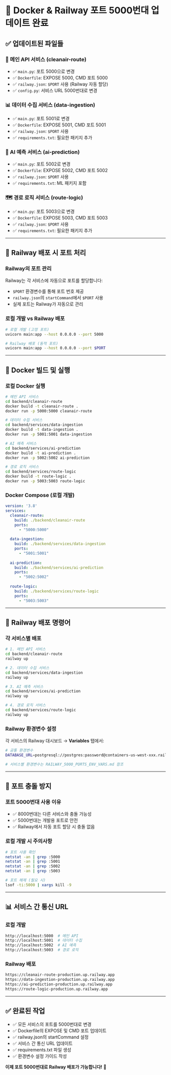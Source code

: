 # 🐳 Docker & Railway 포트 5000번대 업데이트 완료

## ✅ **업데이트된 파일들**

### **🏢 메인 API 서비스 (cleanair-route)**
- ✅ `main.py`: 포트 5000으로 변경
- ✅ `Dockerfile`: EXPOSE 5000, CMD 포트 5000
- ✅ `railway.json`: `$PORT` 사용 (Railway 자동 할당)
- ✅ `config.py`: 서비스 URL 5000번대로 변경

### **📊 데이터 수집 서비스 (data-ingestion)**
- ✅ `main.py`: 포트 5001로 변경
- ✅ `Dockerfile`: EXPOSE 5001, CMD 포트 5001
- ✅ `railway.json`: `$PORT` 사용
- ✅ `requirements.txt`: 필요한 패키지 추가

### **🤖 AI 예측 서비스 (ai-prediction)**
- ✅ `main.py`: 포트 5002로 변경
- ✅ `Dockerfile`: EXPOSE 5002, CMD 포트 5002
- ✅ `railway.json`: `$PORT` 사용
- ✅ `requirements.txt`: ML 패키지 포함

### **🗺️ 경로 로직 서비스 (route-logic)**
- ✅ `main.py`: 포트 5003으로 변경
- ✅ `Dockerfile`: EXPOSE 5003, CMD 포트 5003
- ✅ `railway.json`: `$PORT` 사용
- ✅ `requirements.txt`: 필요한 패키지 추가

---

## 🚂 **Railway 배포 시 포트 처리**

### **Railway의 포트 관리**
Railway는 각 서비스에 자동으로 포트를 할당합니다:
- `$PORT` 환경변수를 통해 포트 번호 제공
- `railway.json`의 `startCommand`에서 `$PORT` 사용
- 실제 포트는 Railway가 자동으로 관리

### **로컬 개발 vs Railway 배포**
```bash
# 로컬 개발 (고정 포트)
uvicorn main:app --host 0.0.0.0 --port 5000

# Railway 배포 (동적 포트)
uvicorn main:app --host 0.0.0.0 --port $PORT
```

---

## 🐳 **Docker 빌드 및 실행**

### **로컬 Docker 실행**
```bash
# 메인 API 서비스
cd backend/cleanair-route
docker build -t cleanair-route .
docker run -p 5000:5000 cleanair-route

# 데이터 수집 서비스
cd backend/services/data-ingestion
docker build -t data-ingestion .
docker run -p 5001:5001 data-ingestion

# AI 예측 서비스
cd backend/services/ai-prediction
docker build -t ai-prediction .
docker run -p 5002:5002 ai-prediction

# 경로 로직 서비스
cd backend/services/route-logic
docker build -t route-logic .
docker run -p 5003:5003 route-logic
```

### **Docker Compose (로컬 개발)**
```yaml
version: '3.8'
services:
  cleanair-route:
    build: ./backend/cleanair-route
    ports:
      - "5000:5000"
  
  data-ingestion:
    build: ./backend/services/data-ingestion
    ports:
      - "5001:5001"
  
  ai-prediction:
    build: ./backend/services/ai-prediction
    ports:
      - "5002:5002"
  
  route-logic:
    build: ./backend/services/route-logic
    ports:
      - "5003:5003"
```

---

## 🚀 **Railway 배포 명령어**

### **각 서비스별 배포**
```bash
# 1. 메인 API 서비스
cd backend/cleanair-route
railway up

# 2. 데이터 수집 서비스
cd backend/services/data-ingestion
railway up

# 3. AI 예측 서비스
cd backend/services/ai-prediction
railway up

# 4. 경로 로직 서비스
cd backend/services/route-logic
railway up
```

### **Railway 환경변수 설정**
각 서비스의 Railway 대시보드 → **Variables** 탭에서:
```bash
# 공통 환경변수
DATABASE_URL=postgresql://postgres:password@containers-us-west-xxx.railway.app:5432/railway

# 서비스별 환경변수는 RAILWAY_5000_PORTS_ENV_VARS.md 참조
```

---

## 🔧 **포트 충돌 방지**

### **포트 5000번대 사용 이유**
- ✅ 8000번대는 다른 서비스와 충돌 가능성
- ✅ 5000번대는 개발용 포트로 안전
- ✅ Railway에서 자동 포트 할당 시 충돌 없음

### **로컬 개발 시 주의사항**
```bash
# 포트 사용 확인
netstat -an | grep :5000
netstat -an | grep :5001
netstat -an | grep :5002
netstat -an | grep :5003

# 포트 해제 (필요 시)
lsof -ti:5000 | xargs kill -9
```

---

## 📊 **서비스 간 통신 URL**

### **로컬 개발**
```bash
http://localhost:5000  # 메인 API
http://localhost:5001  # 데이터 수집
http://localhost:5002  # AI 예측
http://localhost:5003  # 경로 로직
```

### **Railway 배포**
```bash
https://cleanair-route-production.up.railway.app
https://data-ingestion-production.up.railway.app
https://ai-prediction-production.up.railway.app
https://route-logic-production.up.railway.app
```

---

## ✅ **완료된 작업**

- ✅ 모든 서비스의 포트를 5000번대로 변경
- ✅ Dockerfile의 EXPOSE 및 CMD 포트 업데이트
- ✅ railway.json의 startCommand 설정
- ✅ 서비스 간 통신 URL 업데이트
- ✅ requirements.txt 파일 생성
- ✅ 환경변수 설정 가이드 작성

**이제 포트 5000번대로 Railway 배포가 가능합니다!** 🎯
